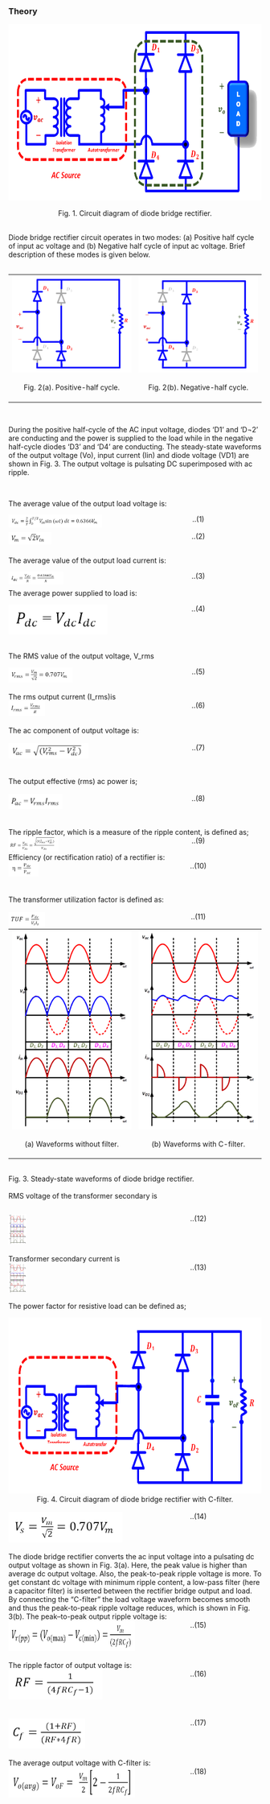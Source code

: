 ### Theory


<center>
  <img src="images/th1.png" height="350px">
  
Fig. 1. Circuit diagram of diode bridge rectifier.

</center>
<br>
Diode bridge rectifier circuit operates in two modes: (a) Positive half cycle of input ac voltage and (b) Negative half cycle of input ac voltage. Brief description of these modes is given below.
<br><br>

<table border="0" align="center" style="width:100%; border:none;">
  <tr>
<td style="width:50%">
<center>

<img src="images/th2.png">
<br><br>
Fig. 2(a). Positive-half cycle.
<br><br>
</center>
</td>
<td style="width:50%">
  
<center>

<img src="images/th3.png">
<br><br>
Fig. 2(b). Negative-half cycle.
<br><br>
</center> 
    </td>
  </tr>
</table>
<br>
 
 During the positive half-cycle of the AC input voltage, diodes ‘D1’ and ‘D¬2’ are conducting and the power is supplied to the load while in the negative half-cycle diodes ‘D3’ and ‘D4’ are conducting. The steady-state waveforms of the output voltage (Vo), input current (Iin) and diode voltage (VD1) are shown in Fig. 3. The output voltage is pulsating DC superimposed with ac ripple.

<br> 

The average value of the output load voltage is:
<br>

<div style="float: left; width:50%;">
  <img src="images/th4.png" height="25px">
</div>
<div style="float: right; width:50%; text-align:center;">
    ..(1)
</div>
<br><br>


<div style="float: left; width:50%;">
  <img src="images/th5.png" height="25px">
</div>
<div style="float: right; width:50%; text-align:center;">
    ..(2)
</div>     
<br><br>

The average value of the output load current is:
<br>

<div style="float: left; width:50%;">
  <img src="images/th6.png" height="25px">
      </div>
<div style="float: right; width:50%; text-align:center;">
    ..(3)

</div>

<br><br>
The average power supplied to load is:
<br>

<div style="float: left; width:50%;">
  <img src="images/th7.png" height="60px">
      </div>
<div style="float: right; width:50%; text-align:center;" height="60px">
    ..(4)
  <br>
      </div>
<br>

<div style="float: left; width:100%;"><br>
  
The RMS value of the output voltage, V_rms

</div>
<br><br>

<div style="float: left; width:50%;">
  <img src="images/th8.png" height="30px">
      </div>
<div style="float: right; width:50%; text-align:center;">
    ..(5)
      </div>
<br><br>

<div style="float: left; width:100%;"><br>
The rms output current (I_rms)is
<br>
</div>

<div style="float: left; width:50%;">
  <img src="images/th9.png" height="30px">
      </div>
<div style="float: right; width:50%; text-align:center;">
    ..(6)
      </div>
<br><br>

<div style="float: left; width:100%;"><br>
The ac component of output voltage is:
<br><br>
</div>

<div style="float: left; width:50%;">
  <img src="images/th10.png" height="30px">
      </div>
<div style="float: right; width:50%; text-align:center;">
    ..(7)
      </div>

<div style="float: left; width:100%;"><br><br>
The output effective (rms) ac power is;
<br><br>
</div>


<div style="float: left; width:50%;">
  <img src="images/th11.png" height="30px">
      </div>
<div style="float: right; width:50%; text-align:center;">
    ..(8)
      </div>
<br>
<div style="float: left; width:100%;"><br>
<br>
The ripple factor, which is a measure of the ripple content, is defined as;
<br>
</div>

<br>
<div style="float: left; width:50%;">
  <img src="images/th12.png" height="30px">
      </div>
<div style="float: right; width:50%; text-align:center;">
    ..(9)
      </div>
      
<div style="float: left; width:100%;">
Efficiency (or rectification ratio) of a rectifier is:
</div>

<div style="float: left; width:50%;">
  <img src="images/th13.png" height="30px">
      </div>
<div style="float: right; width:50%; text-align:center;">
    ..(10)
      </div>    

<div style="float: left; width:100%;"><br><br> 
The transformer utilization factor is defined as:
<br><br> 
</div>

<div style="float: left; width:50%;">
  <img src="images/th14.png" height="30px">
      </div>
<div style="float: right; width:50%; text-align:center;">
    ..(11)
      </div>

<table border="0" align="center" style="width:100%; border:none;">
<tr>
<td style="width:50%">
<center>
<img src="images/th15.png">
<br><br>
(a) Waveforms without filter.
<br><br>
</center>
</td>
<td style="width:50%">
<center>
<img src="images/th16.png">
<br><br>
(b) Waveforms with C-filter.
<br><br>
</center> 
    </td>
</tr>
</table>

<br>
<div style="float: left; width:100%;">
Fig. 3. Steady-state waveforms of diode bridge rectifier.
<br>
</div>

<br>
<div style="float: left; width:100%;"><br>
RMS voltage of the transformer secondary is
<br>
</div>

<br><br>
<div style="float: left; width:50%;">
  <img src="images/th15.png" height="60px">
      </div>
<div style="float: right; width:50%; text-align:center;">
    ..(12)
      </div>
<br>
<div style="float: left; width:100%;"><br>
Transformer secondary current is
</div>

<br>
<div style="float: left; width:50%;">
  <img src="images/th16.png" height="60px">
      </div>
<div style="float: right; width:50%; text-align:center;">
    ..(13)
      </div>
<br><br>


<div style="float: left; width:100%;">
  
The power factor for resistive load can be defined as;   
</div>

<div style="float: left; width:100%;">

<center>
  <img src="images/th20.png" height="350px">
<br> 
Fig. 4. Circuit diagram of diode bridge rectifier with C-filter.

</center>
<br>   
</div>
<br><br>

<div style="float: left; width:50%;">
  <img src="images/th17.png" height="60px">
      </div>
<div style="float: right; width:50%; text-align:center;">
    ..(14)
      </div>
<br><br>      


<br>
<div style="float: left; width:100%;"><br>
The diode bridge rectifier converts the ac input voltage into a pulsating dc output voltage as shown in Fig. 3(a). Here, the peak value is higher than average dc output voltage. Also, the peak-to-peak ripple voltage is more. To get constant dc voltage with minimum ripple content, a low-pass filter (here a capacitor filter) is inserted between the rectifier bridge output and load. By connecting the “C-filter” the load voltage waveform becomes smooth and thus the peak-to-peak ripple voltage reduces, which is shown in Fig. 3(b). The peak–to-peak output ripple voltage is:
<br>
</div>

<br><br>
<div style="float: left; width:50%;">
  <img src="images/th21.png" height="60px">
      </div>
<div style="float: right; width:50%; text-align:center;">
    ..(15)
      </div>
<br>
<div style="float: left; width:100%;"><br>
The ripple factor of output voltage is:
</div>

<br>
<div style="float: left; width:50%;">
  <img src="images/th22.png" height="60px">
      </div>
<div style="float: right; width:50%; text-align:center;">
    ..(16)
      </div>
<br><br>
<div style="float: left; width:100%;"><br>
&nbsp;
</div>

<br>
<div style="float: left; width:50%;">
  <img src="images/th23.png" height="60px">
      </div>
<div style="float: right; width:50%; text-align:center;">
    ..(17)
      </div>
<br><br>
<div style="float: left; width:100%;"><br>
The average output voltage with C-filter is:
</div>

<br>
<div style="float: left; width:50%;">
  <img src="images/th24.png" height="60px">
      </div>
<div style="float: right; width:50%; text-align:center;">
    ..(18)
      </div>
<br><br>
